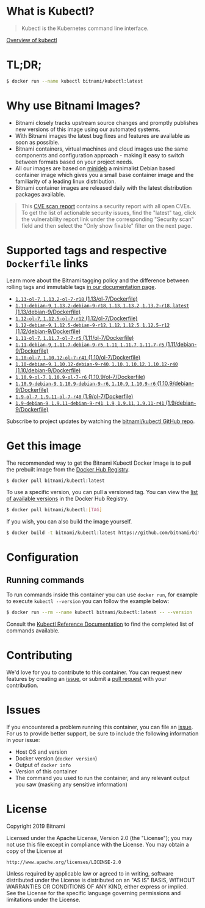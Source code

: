 
# What is Kubectl?

> Kubectl is the Kubernetes command line interface.

[Overview of kubectl](https://kubernetes.io/docs/reference/kubectl/overview/)

# TL;DR;

```bash
$ docker run --name kubectl bitnami/kubectl:latest
```

# Why use Bitnami Images?

* Bitnami closely tracks upstream source changes and promptly publishes new versions of this image using our automated systems.
* With Bitnami images the latest bug fixes and features are available as soon as possible.
* Bitnami containers, virtual machines and cloud images use the same components and configuration approach - making it easy to switch between formats based on your project needs.
* All our images are based on [minideb](https://github.com/bitnami/minideb) a minimalist Debian based container image which gives you a small base container image and the familiarity of a leading linux distribution.
* Bitnami container images are released daily with the latest distribution packages available.


> This [CVE scan report](https://quay.io/repository/bitnami/kubectl?tab=tags) contains a security report with all open CVEs. To get the list of actionable security issues, find the "latest" tag, click the vulnerability report link under the corresponding "Security scan" field and then select the "Only show fixable" filter on the next page.

# Supported tags and respective `Dockerfile` links

Learn more about the Bitnami tagging policy and the difference between rolling tags and immutable tags [in our documentation page](https://docs.bitnami.com/containers/how-to/understand-rolling-tags-containers/).


* [`1.13-ol-7`, `1.13.2-ol-7-r18` (1.13/ol-7/Dockerfile)](https://github.com/bitnami/bitnami-docker-kubectl/blob/1.13.2-ol-7-r18/1.13/ol-7/Dockerfile)
* [`1.13-debian-9`, `1.13.2-debian-9-r18`, `1.13`, `1.13.2`, `1.13.2-r18`, `latest` (1.13/debian-9/Dockerfile)](https://github.com/bitnami/bitnami-docker-kubectl/blob/1.13.2-debian-9-r18/1.13/debian-9/Dockerfile)
* [`1.12-ol-7`, `1.12.5-ol-7-r12` (1.12/ol-7/Dockerfile)](https://github.com/bitnami/bitnami-docker-kubectl/blob/1.12.5-ol-7-r12/1.12/ol-7/Dockerfile)
* [`1.12-debian-9`, `1.12.5-debian-9-r12`, `1.12`, `1.12.5`, `1.12.5-r12` (1.12/debian-9/Dockerfile)](https://github.com/bitnami/bitnami-docker-kubectl/blob/1.12.5-debian-9-r12/1.12/debian-9/Dockerfile)
* [`1.11-ol-7`, `1.11.7-ol-7-r5` (1.11/ol-7/Dockerfile)](https://github.com/bitnami/bitnami-docker-kubectl/blob/1.11.7-ol-7-r5/1.11/ol-7/Dockerfile)
* [`1.11-debian-9`, `1.11.7-debian-9-r5`, `1.11`, `1.11.7`, `1.11.7-r5` (1.11/debian-9/Dockerfile)](https://github.com/bitnami/bitnami-docker-kubectl/blob/1.11.7-debian-9-r5/1.11/debian-9/Dockerfile)
* [`1.10-ol-7`, `1.10.12-ol-7-r41` (1.10/ol-7/Dockerfile)](https://github.com/bitnami/bitnami-docker-kubectl/blob/1.10.12-ol-7-r41/1.10/ol-7/Dockerfile)
* [`1.10-debian-9`, `1.10.12-debian-9-r40`, `1.10`, `1.10.12`, `1.10.12-r40` (1.10/debian-9/Dockerfile)](https://github.com/bitnami/bitnami-docker-kubectl/blob/1.10.12-debian-9-r40/1.10/debian-9/Dockerfile)
* [`1.10.9-ol-7`, `1.10.9-ol-7-r6` (1.10.9/ol-7/Dockerfile)](https://github.com/bitnami/bitnami-docker-kubectl/blob/1.10.9-ol-7-r6/1.10.9/ol-7/Dockerfile)
* [`1.10.9-debian-9`, `1.10.9-debian-9-r6`, `1.10.9`, `1.10.9-r6` (1.10.9/debian-9/Dockerfile)](https://github.com/bitnami/bitnami-docker-kubectl/blob/1.10.9-debian-9-r6/1.10.9/debian-9/Dockerfile)
* [`1.9-ol-7`, `1.9.11-ol-7-r40` (1.9/ol-7/Dockerfile)](https://github.com/bitnami/bitnami-docker-kubectl/blob/1.9.11-ol-7-r40/1.9/ol-7/Dockerfile)
* [`1.9-debian-9`, `1.9.11-debian-9-r41`, `1.9`, `1.9.11`, `1.9.11-r41` (1.9/debian-9/Dockerfile)](https://github.com/bitnami/bitnami-docker-kubectl/blob/1.9.11-debian-9-r41/1.9/debian-9/Dockerfile)

Subscribe to project updates by watching the [bitnami/kubectl GitHub repo](https://github.com/bitnami/bitnami-docker-kubectl).

# Get this image

The recommended way to get the Bitnami Kubectl Docker Image is to pull the prebuilt image from the [Docker Hub Registry](https://hub.docker.com/r/bitnami/kubectl).

```bash
$ docker pull bitnami/kubectl:latest
```

To use a specific version, you can pull a versioned tag. You can view the [list of available versions](https://hub.docker.com/r/bitnami/kubectl/tags/) in the Docker Hub Registry.

```bash
$ docker pull bitnami/kubectl:[TAG]
```

If you wish, you can also build the image yourself.

```bash
$ docker build -t bitnami/kubectl:latest https://github.com/bitnami/bitnami-docker-kubectl.git
```

# Configuration

## Running commands

To run commands inside this container you can use `docker run`, for example to execute `kubectl --version` you can follow the example below:

```bash
$ docker run --rm --name kubectl bitnami/kubectl:latest -- --version
```

Consult the [Kubectl Reference Documentation](https://kubernetes.io/docs/reference/generated/kubectl/kubectl-commands) to find the completed list of commands available.

# Contributing

We'd love for you to contribute to this container. You can request new features by creating an [issue](https://github.com/bitnami/bitnami-docker-kubectl/issues), or submit a [pull request](https://github.com/bitnami/bitnami-docker-kubectl/pulls) with your contribution.

# Issues

If you encountered a problem running this container, you can file an [issue](https://github.com/bitnami/bitnami-docker-kubectl/issues). For us to provide better support, be sure to include the following information in your issue:

- Host OS and version
- Docker version (`docker version`)
- Output of `docker info`
- Version of this container
- The command you used to run the container, and any relevant output you saw (masking any sensitive information)

# License

Copyright 2019 Bitnami

Licensed under the Apache License, Version 2.0 (the "License");
you may not use this file except in compliance with the License.
You may obtain a copy of the License at

    http://www.apache.org/licenses/LICENSE-2.0

Unless required by applicable law or agreed to in writing, software
distributed under the License is distributed on an "AS IS" BASIS,
WITHOUT WARRANTIES OR CONDITIONS OF ANY KIND, either express or implied.
See the License for the specific language governing permissions and
limitations under the License.
